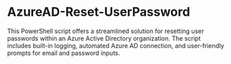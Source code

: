 # AzureAD-Reset-UserPassword
 This PowerShell script offers a streamlined solution for resetting user passwords within an Azure Active Directory organization. The script includes built-in logging, automated Azure AD connection, and user-friendly prompts for email and password inputs.
